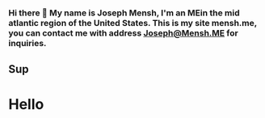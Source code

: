 ### Hi there 👋 My name is Joseph Mensh, I'm an MEin the mid atlantic region of the United States. This is my site mensh.me, you can contact me with address [Joseph@Mensh.ME](mailto:joseph@mensh.me) for inquiries. 
## Sup
# Hello

<!--
**drfrisker/drfrisker** is a ✨ _special_ ✨ repository because its `README.md` (this file) appears on your GitHub profile.

Here are some ideas to get you started:

- 🔭 I’m currently working on ...
- 🌱 I’m currently learning ...
- 👯 I’m looking to collaborate on ...
- 🤔 I’m looking for help with ...
- 💬 Ask me about ...
- 📫 How to reach me: ...
- 😄 Pronouns: ...
- ⚡ Fun fact: ...
-->
